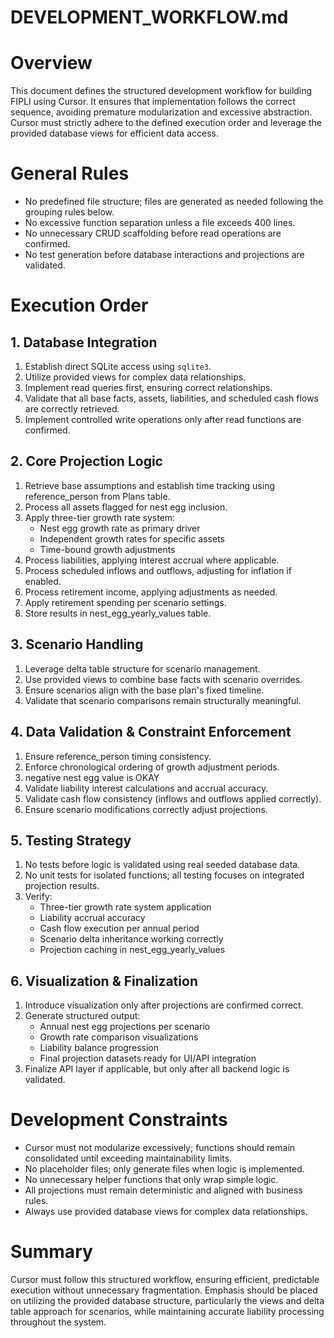 # DEVELOPMENT_WORKFLOW.md

# Overview
This document defines the structured development workflow for building FIPLI using Cursor. It ensures that implementation follows the correct sequence, avoiding premature modularization and excessive abstraction. Cursor must strictly adhere to the defined execution order and leverage the provided database views for efficient data access.

# General Rules
- No predefined file structure; files are generated as needed following the grouping rules below.
- No excessive function separation unless a file exceeds 400 lines.
- No unnecessary CRUD scaffolding before read operations are confirmed.
- No test generation before database interactions and projections are validated.

# Execution Order

## 1. Database Integration
1. Establish direct SQLite access using `sqlite3`.
2. Utilize provided views for complex data relationships.
3. Implement read queries first, ensuring correct relationships.
4. Validate that all base facts, assets, liabilities, and scheduled cash flows are correctly retrieved.
5. Implement controlled write operations only after read functions are confirmed.

## 2. Core Projection Logic
1. Retrieve base assumptions and establish time tracking using reference_person from Plans table.
2. Process all assets flagged for nest egg inclusion.
3. Apply three-tier growth rate system:
   - Nest egg growth rate as primary driver
   - Independent growth rates for specific assets
   - Time-bound growth adjustments
4. Process liabilities, applying interest accrual where applicable.
5. Process scheduled inflows and outflows, adjusting for inflation if enabled.
6. Process retirement income, applying adjustments as needed.
7. Apply retirement spending per scenario settings.
8. Store results in nest_egg_yearly_values table.

## 3. Scenario Handling
1. Leverage delta table structure for scenario management.
2. Use provided views to combine base facts with scenario overrides.
3. Ensure scenarios align with the base plan's fixed timeline.
4. Validate that scenario comparisons remain structurally meaningful.

## 4. Data Validation & Constraint Enforcement
1. Ensure reference_person timing consistency.
2. Enforce chronological ordering of growth adjustment periods.
3. negative nest egg value is OKAY
4. Validate liability interest calculations and accrual accuracy.
5. Validate cash flow consistency (inflows and outflows applied correctly).
6. Ensure scenario modifications correctly adjust projections.

## 5. Testing Strategy
1. No tests before logic is validated using real seeded database data.
2. No unit tests for isolated functions; all testing focuses on integrated projection results.
3. Verify:
   - Three-tier growth rate system application
   - Liability accrual accuracy
   - Cash flow execution per annual period
   - Scenario delta inheritance working correctly
   - Projection caching in nest_egg_yearly_values

## 6. Visualization & Finalization
1. Introduce visualization only after projections are confirmed correct.
2. Generate structured output:
   - Annual nest egg projections per scenario
   - Growth rate comparison visualizations
   - Liability balance progression
   - Final projection datasets ready for UI/API integration
3. Finalize API layer if applicable, but only after all backend logic is validated.

# Development Constraints
- Cursor must not modularize excessively; functions should remain consolidated until exceeding maintainability limits.
- No placeholder files; only generate files when logic is implemented.
- No unnecessary helper functions that only wrap simple logic.
- All projections must remain deterministic and aligned with business rules.
- Always use provided database views for complex data relationships.

# Summary
Cursor must follow this structured workflow, ensuring efficient, predictable execution without unnecessary fragmentation. Emphasis should be placed on utilizing the provided database structure, particularly the views and delta table approach for scenarios, while maintaining accurate liability processing throughout the system.
